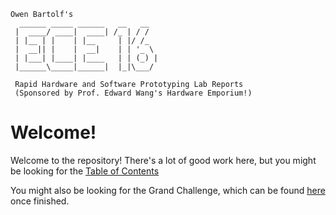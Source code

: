 ```
Owen Bartolf's
  ______ _____ ______   __   __  
 |  ____/ ____|  ____| /_ | / /  
 | |__ | |    | |__     | |/ /_  
 |  __|| |    |  __|    | | '_ \ 
 | |___| |____| |____   | | (_) |
 |______\_____|______|  |_|\___/ 
 
 Rapid Hardware and Software Prototyping Lab Reports
 (Sponsored by Prof. Edward Wang's Hardware Emporium!)
```
# Welcome!
Welcome to the repository! There's a lot of good work here, but you might be looking for the [Table of Contents](doc/TableOfContents.md)

You might also be looking for the Grand Challenge, which can be found [here]() once finished.